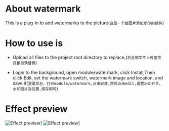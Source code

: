 # About watermark

This is a plug-in to add watermarks to the picture(`这是一个给图片添加水印的插件`)

# How to use is

- Upload all files to the project root directory to replace,(`将全部文件上传至项目根目录替换`) 

- Login to the background, open module/watermark, click Install,Then click Edit, set the watermark switch, watermark image and location, and save it(`登录后台，打开module/watermark,点击安装,然后点击edit,设置水印开关、水印图片及位置,保存即可`)


# Effect preview

![Effect preview](http://pic.96weixin.com/upload/image2/vip/398001/1707/1707154736.png)]
![Effect preview](http://pic.96weixin.com/upload/image2/vip/398001/1707/1707158581.png)]